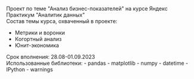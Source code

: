 Проект по теме "Анализ бизнес-показателей" на курсе Яндекс Практикум "Аналитик данных"
</br> Состав темы курса, охваченный в проекте: 
- Метрики и воронки
- Когортный анализ
- Юнит-экономика
</a>
Срок вполнения: 28.08-01.09.2023
</br> Использованные библиотеки:
<a>- pandas
- matplotlib
- numpy
- datetime
- IPython
- warnings
